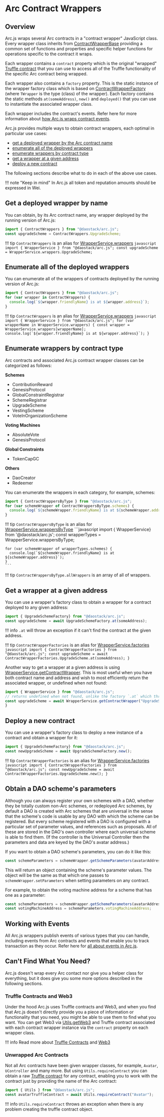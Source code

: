 # Arc Contract Wrappers

## Overview

Arc.js wraps several Arc contracts in a "contract wrapper" JavaScript class.  Every wrapper class inherits from [ContractWrapperBase](api/classes/ContractWrapperBase) providing a common set of functions and properties and specific helper functions for operations specific to the contract it wraps.

Each wrapper contains a `contract` property which is the original "wrapped" [Truffle contract](https://github.com/trufflesuite/truffle-contract) that you can use to access all of the Truffle functionality of the specific Arc contract being wrapped.

Each wrapper also contains a `factory` property.  This is the static instance of the wrapper factory class which is based on [ContractWrapperFactory<TWrapper>](api/classes/ContractWrapperFactory) (where `TWrapper` is the type (class) of the wrapper).  Each factory contains the static methods `at(someAddress)`, `new()` and `deployed()` that you can use to instantiate the associated wrapper class.

Each wrapper includes the contract's events.  Refer here for more information about [how Arc.js wraps contract events](Events).

Arc.js provides multiple ways to obtain contract wrappers, each optimal in particular use cases:

* [get a deployed wrapper by the Arc contract name](Home/#get-a-deployed-wrapper-by-name)
* [enumerate all of the deployed wrappers](Home/#enumerate-all-of-the-deployed-wrappers)
* [enumerate wrappers by contract type](Home/#enumerate-wrappers-by-contract-type)
* [get a wrapper at a given address](Home/#get-a-wrapper-at-a-given-address)
* [deploy a new contract](Home/#deploy-a-new-contract)

The following sections describe what to do in each of the above use cases.

!!! note "Keep in mind"
    In Arc.js all token and reputation amounts should be expressed in Wei.

## Get a deployed wrapper by name

You can obtain, by its Arc contract name, any wrapper deployed by the running version of Arc.js:

```javascript
import { ContractWrappers } from "@daostack/arc.js";
const upgradeScheme = ContractWrappers.UpgradeScheme;
```

!!! tip
    `ContractWrappers` is an alias for [WrapperService.wrappers](api/classes/WrapperService/#wrappers)
    ```javascript
    import { WrapperService } from "@daostack/arc.js";
    const upgradeScheme = WrapperService.wrappers.UpgradeScheme;
    ```

## Enumerate all of the deployed wrappers

You can enumerate all of the wrappers of contracts deployed by the running version of Arc.js:

```javascript
import { ContractWrappers } from "@daostack/arc.js";
for (var wrapper in ContractWrappers) {
  console.log(`${wrapper.friendlyName} is at ${wrapper.address}`);
}
```

!!! tip
    `ContractWrappers` is an alias for [WrapperService.wrappers](api/classes/WrapperService/#wrappers)
    ```javascript
    import { WrapperService } from "@daostack/arc.js";
    for (var wrapperName in WrapperService.wrappers) {
      const wrapper = WrapperService.wrappers[wrapperName];
      console.log(`${wrapper.friendlyName} is at ${wrapper.address}`);
    }
    ```

<a name="wrappersByContractType"></a>
## Enumerate wrappers by contract type

Arc contracts and associated Arc.js contract wrapper classes can be categorized as follows:

**Schemes**

* ContributionReward
* GenesisProtocol
* GlobalConstraintRegistrar
* SchemeRegistrar
* UpgradeScheme
* VestingScheme
* VoteInOrganizationScheme

**Voting Machines**

* AbsoluteVote
* GenesisProtocol

**Global Constraints**

* TokenCapGC

**Others**

* DaoCreator
* Redeemer

You can enumerate the wrappers in each category, for example, schemes:

```javascript
import { ContractWrappersByType } from "@daostack/arc.js";
for (var schemeWrapper of ContractWrappersByType.schemes) {
  console.log(`${schemeWrapper.friendlyName} is at ${schemeWrapper.address}`);
}
```

!!! tip
    `ContractWrappersByType` is an alias for [WrapperService.wrappersByType](api/classes/WrapperService/#wrappersByType)
    ```javascript
    import { WrapperService} from '@daostack/arc.js';
    const wrapperTypes = WrapperService.wrappersByType;

    for (var schemeWrapper of wrapperTypes.schemes) {
      console.log(`${schemeWrapper.friendlyName} is at ${schemeWrapper.address}`);
    }
    ```

!!! tip
    `ContractWrappersByType.allWrappers` is an array of all of wrappers.

## Get a wrapper at a given address

You can use a wrapper's factory class to obtain a wrapper for a contract deployed to any given address:

```javascript
import { UpgradeSchemeFactory} from "@daostack/arc.js";
const upgradeScheme = await UpgradeSchemeFactory.at(someAddress);
```

!!! info
    `.at` will throw an exception if it can't find the contract at the given address.

!!! tip
    `ContractWrapperFactories` is an alias for [WrapperService.factories](api/classes/WrapperService/#factories)
    ```javascript
    import { ContractWrapperFactories } from "@daostack/arc.js";
    const upgradeScheme = await ContractWrapperFactories.UpgradeScheme.at(someAddress);
    }
    ```

Another way to get a wrapper at a given address is using [WrapperService.getContractWrapper](api/classes/WrapperService/#getContractWrapper).  This is most useful when you have both contract name
and address and wish to most efficiently return the associated wrapper, or undefined when not found:

```javascript
import { WrapperService } from "@daostack/arc.js";
// returns undefined when not found, unlike the factory `.at` which throws an exception 
const upgradeScheme = await WrapperService.getContractWrapper("UpgradeScheme", someAddress);
}
```

## Deploy a new contract

You can use a wrapper's factory class to deploy a new instance of a contract and obtain a wrapper for it:

```javascript
import { UpgradeSchemeFactory} from "@daostack/arc.js";
const newUpgradeScheme = await UpgradeSchemeFactory.new();
```

!!! tip
    `ContractWrapperFactories` is an alias for [WrapperService.factories](api/classes/WrapperService/#factories)
    ```javascript
    import { ContractWrapperFactories } from "@daostack/arc.js";
    const newUpgradeScheme = await ContractWrapperFactories.UpgradeScheme.new();
    }
    ```

## Obtain a DAO scheme's parameters

Although you can always register your own schemes with a DAO, whether they be totally custom non-Arc schemes, or redeployed Arc schemes, by default a DAO is created with Arc schemes that are universal in the sense that the scheme's code is usable by any DAO with which the scheme can be registered.  But every scheme registered with a DAO is configured with a particular set of parameter values, and references such as proposals. All of these are stored in the DAO's own controller where each universal scheme is able to find them.  (If the controller is the Universal Controller then the parameters and data are keyed by the DAO's avatar address.)

If you want to obtain a DAO scheme's parameters, you can do it like this:

```javascript
const schemeParameters = schemeWrapper.getSchemeParameters(avatarAddress);
```

This will return an object containing the scheme's parameter values.  The object will be the same as that which one passes to `schemeWrapper.setParameters` when setting parameters on any contract.

For example, to obtain the voting machine address for a scheme that has one as a parameter:

```javascript
const schemeParameters = schemeWrapper.getSchemeParameters(avatarAddress);
const votingMachineAddress = schemeParameters.votingMachineAddress;
```

## Working with Events
All Arc.js wrappers publish events of various types that you can handle, including events from Arc contracts and events that enable you to track transaction as they occur.  Refer here for [all about events in Arc.js](Events).

## Can't Find What You Need?

Arc.js doesn't wrap every Arc contact nor give you a helper class for everything, but it does give you some more options described in the following sections.

### Truffle Contracts and Web3

 Under the hood Arc.js uses Truffle contracts and Web3, and when you find that Arc.js doesn't directly provide you a piece of information or functionality that you need, you might be able to use them to find what you want.  You can get Web3 via [Utils.getWeb3](/api/classes/Utils#getWeb3) and Truffle contract associated with each contract wrapper instance via the `contract` property on each wrapper class.

!!! info
    Read more about [Truffle Contracts](https://github.com/trufflesuite/truffle-contract) and [Web3](https://github.com/ethereum/wiki/wiki/JavaScript-API)

### Unwrapped Arc Contracts

Not all Arc contracts have been given wrapper classes, for example, `Avatar`, `UController` and many more.  But using `Utils.requireContract` you can obtain a raw [Truffle contract](https://github.com/trufflesuite/truffle-contract) for any contract, enabling you to work with the contract just by providing the name of the Arc contract:

```javascript
import { Utils } from "@daostack/arc.js";
const avatarTruffleContract = await Utils.requireContract("Avatar");
```

!!! info
    `Utils.requireContract` throws an exception when there is any problem creating the truffle contract object.

